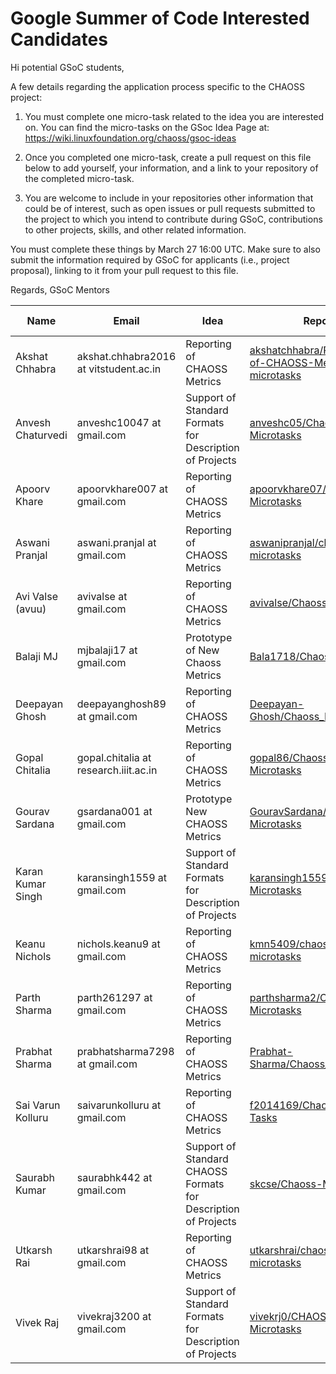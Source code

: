 # Google Summer of Code Interested Candidates

Hi potential GSoC students,

A few details regarding the application process specific to the CHAOSS project:

1) You must complete one micro-task related to the idea you are interested on. You can find the micro-tasks on the GSoc Idea Page at: https://wiki.linuxfoundation.org/chaoss/gsoc-ideas

2) Once you completed one micro-task, create a pull request on this file below to add yourself, your information, and a link to your repository of the completed micro-task.

3) You are welcome to include in your repositories other information that could be of interest, such as open issues or pull requests submitted to the project to which you intend to contribute during GSoC, contributions to other projects, skills, and other related information.

You must complete these things by March 27 16:00 UTC. Make sure to also submit the information required by GSoC for applicants (i.e., project proposal), linking to it from your pull request to this file.

Regards,
GSoC Mentors


| Name | Email | Idea | Repo | Project Proposal | GSoC Submission |
| --- | --- | --- | --- | --- | --- |
| Akshat Chhabra | akshat.chhabra2016 at vitstudent.ac.in | Reporting of CHAOSS Metrics | [akshatchhabra/Reporting-of-CHAOSS-Metrics-microtasks](https://github.com/akshatchhabra/Reporting-of-CHAOSS-Metrics-microtasks) | [Proposal](https://docs.google.com/document/d/1__PlTH2ey6dGJ2mL-YhrpgHP12oY0oUV_nz1sztf5sE/edit?usp=sharing) | Yes |
| Anvesh Chaturvedi | anveshc10047 at gmail.com | Support of Standard Formats for Description of Projects | [anveshc05/Chaoss-Microtasks](https://github.com/anveshc05/Chaoss-Microtasks) | [Proposal](https://docs.google.com/document/d/1inFSnbuonvLZ6s5Pbls0mbylESv7swsmhjYJqOnz7f0/edit?usp=sharing) | Yes |
| Apoorv Khare | apoorvkhare007 at gmail.com | Reporting of CHAOSS Metrics | [apoorvkhare07/Chaoss-Microtasks](https://github.com/apoorvkhare07/Chaoss-Microtasks)| [Proposal](https://docs.google.com/document/d/16rLdObSrAEeY91KJBHwf_NGu5ZBKuDrNljxbisrBNSA/edit?usp=sharing) | Yes |
| Aswani Pranjal | aswani.pranjal at gmail.com | Reporting of CHAOSS Metrics | [aswanipranjal/chaoss-microtasks](https://github.com/aswanipranjal/chaoss-microtasks) | [Proposal](https://docs.google.com/document/d/1VXV_SOazs299KF9_TPRE7FNvJ4ZytkmQYJCT0X4DSgg/edit?usp=sharing) | Yes |
| Avi Valse (avuu) | avivalse at gmail.com | Reporting of CHAOSS Metrics | [avivalse/Chaoss](https://github.com/avivalse/Chaoss) | To-Do | Yes |
| Balaji MJ | mjbalaji17 at gmail.com | Prototype of New Chaoss Metrics | [Bala1718/ChaossGsoc](https://github.com/Bala1718/ChaossGSoc)| [Proposal](https://docs.google.com/document/d/1mXlogAYzOBhypCR-KEekFEWWPnDfany5W4aU6M_RnFg/edit?usp=sharing) | Yes |
| Deepayan Ghosh | deepayanghosh89 at gmail.com | Reporting of CHAOSS Metrics | [Deepayan-Ghosh/Chaoss_Microtasks](https://github.com/Deepayan-Ghosh/CHAOSS_Microtasks.git)| [Proposal](https://github.com/Deepayan-Ghosh/CHAOSS_Microtasks/blob/master/GSoC%20Proposal/Proposal.pdf) | Yes |
| Gopal Chitalia | gopal.chitalia at research.iiit.ac.in | Reporting of CHAOSS Metrics | [gopal86/Chaoss-Microtasks](https://github.com/gopal86/Chaoss-Microtasks) | [Proposal](https://docs.google.com/document/d/1itk-tepOtXtssaRJZKaLsLwLnAC_odCZ5AYsG23s--M/edit?usp=sharing) | Yes |
| Gourav Sardana | gsardana001 at gmail.com | Prototype New CHAOSS Metrics | [GouravSardana/Chaoss-Microtasks](https://github.com/GouravSardana/chaoss-microtask) |  [Proposal](https://docs.google.com/document/d/143LFq2PYXDfBQXoeBpdkP0LYdFuMCeSYA1f-0-ul9Uw/edit?usp=sharing) | Yes |
| Karan Kumar Singh | karansingh1559 at gmail.com | Support of Standard Formats for Description of Projects | [karansingh1559/CHAOSS-Microtasks](https://github.com/karansingh1559/CHAOSS-Microtasks) | [Proposal](https://docs.google.com/document/d/1i-FYpA8ri5sfHaktbi1NseRge4_-E6diLjQWDNNCeSg/edit?usp=sharing) | Yes |
| Keanu Nichols | nichols.keanu9 at gmail.com | Reporting of CHAOSS Metrics | [kmn5409/chaoss-microtasks](https://github.com/kmn5409/chaoss-microtasks) | [Proposal](https://docs.google.com/document/d/1KkPatOXh4smNPpUmwnLWogWkBUOI2HbVyzgfxdSweHA/edit?usp=sharing) | Yes |
| Parth Sharma | parth261297 at gmail.com | Reporting of CHAOSS Metrics | [parthsharma2/CHAOSS-Microtasks](https://github.com/parthsharma2/CHAOSS-Microtasks) | To-Do | Yes |
| Prabhat Sharma | prabhatsharma7298 at gmail.com | Reporting of CHAOSS Metrics | [Prabhat-Sharma/Chaoss_Microtasks](https://github.com/Prabhat-IIT/CHAOSS-Microtasks.git) | [Proposal](https://docs.google.com/document/d/1D1NKPfpXdE7cGnfrSZ5bwI6uZZyphTbNbr_BUqKup6w/edit?usp=sharing) | Yes |
| Sai Varun Kolluru | saivarunkolluru at gmail.com | Reporting of CHAOSS Metrics | [f2014169/Chaoss-Micro-Tasks](https://github.com/f2014169/Chaoss-Micro-Tasks) | [Proposal](https://docs.google.com/document/d/1Hzm2k8WrpYidoNhaFbTIZxO2GqtCedbtDVie-yHVlW4/edit) | Yes |
| Saurabh Kumar | saurabhk442 at gmail.com | Support of Standard CHAOSS Formats for Description of Projects | [skcse/Chaoss-Microtasks](https://github.com/skcse/Chaoss-Microtasks) | [Proposal](https://docs.google.com/document/d/1OD6UStCFA33Y_h-4R_Nu3YiUSOGBWN-y2JVd5TSxDzk/edit?usp=sharing) | Yes |
| Utkarsh Rai | utkarshrai98 at gmail.com | Reporting of CHAOSS Metrics | [utkarshrai/chaoss-microtasks](https://github.com/utkarshrai/chaoss-microtasks)| [Proposal](https://docs.google.com/document/d/1sHxQ7DnfMpFJlvP-Ny1fh4MaxlL2ymfrGmwfD0PMMbQ/edit?usp=sharing) | Yes |
| Vivek Raj | vivekraj3200 at gmail.com | Support of Standard Formats for Description of Projects | [vivekrj0/CHAOSS-Microtasks](https://github.com/vivekrj0/CHAOSS-Microtasks) | [Proposal](https://docs.google.com/document/d/1Xc8Uda2Y18QV6C8bFVqWtvomzoLAZaFt0rmcJuT6mR4/edit?usp=sharing) | Yes |
